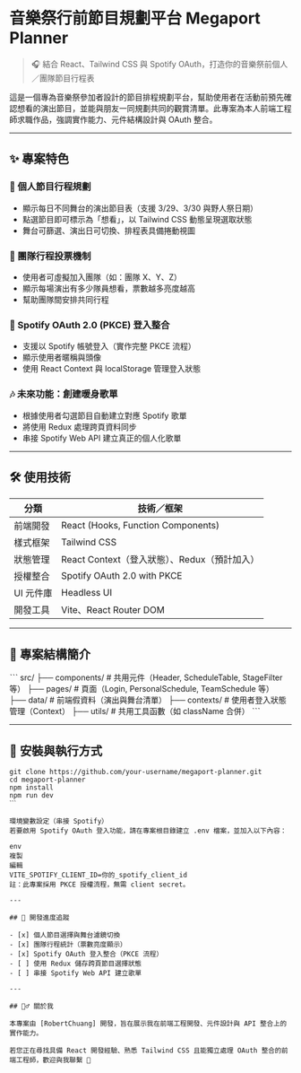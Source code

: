 # 音樂祭行前節目規劃平台 Megaport Planner

> 🎧 結合 React、Tailwind CSS 與 Spotify OAuth，打造你的音樂祭前個人／團隊節目行程表

這是一個專為音樂祭參加者設計的節目排程規劃平台，幫助使用者在活動前預先確認想看的演出節目，並能與朋友一同規劃共同的觀賞清單。此專案為本人前端工程師求職作品，強調實作能力、元件結構設計與 OAuth 整合。

---

## ✨ 專案特色

### 🎫 個人節目行程規劃
- 顯示每日不同舞台的演出節目表（支援 3/29、3/30 與野人祭日期）
- 點選節目即可標示為「想看」，以 Tailwind CSS 動態呈現選取狀態
- 舞台可篩選、演出日可切換、排程表具備捲動視圖

### 👥 團隊行程投票機制
- 使用者可虛擬加入團隊（如：團隊 X、Y、Z）
- 顯示每場演出有多少隊員想看，票數越多亮度越高
- 幫助團隊間安排共同行程

### 🔐 Spotify OAuth 2.0 (PKCE) 登入整合
- 支援以 Spotify 帳號登入（實作完整 PKCE 流程）
- 顯示使用者暱稱與頭像
- 使用 React Context 與 localStorage 管理登入狀態

### 🎶 未來功能：創建暖身歌單
- 根據使用者勾選節目自動建立對應 Spotify 歌單
- 將使用 Redux 處理跨頁資料同步
- 串接 Spotify Web API 建立真正的個人化歌單

---

## 🛠️ 使用技術

| 分類       | 技術／框架                          |
|------------|-------------------------------------|
| 前端開發   | React (Hooks, Function Components) |
| 樣式框架   | Tailwind CSS                        |
| 狀態管理   | React Context（登入狀態）、Redux（預計加入） |
| 授權整合   | Spotify OAuth 2.0 with PKCE         |
| UI 元件庫 | Headless UI                         |
| 開發工具   | Vite、React Router DOM              |

---

## 📂 專案結構簡介
ˋˋˋ
src/
├── components/ # 共用元件（Header, ScheduleTable, StageFilter 等）
├── pages/ # 頁面（Login, PersonalSchedule, TeamSchedule 等）
├── data/ # 前端假資料（演出與舞台清單）
├── contexts/ # 使用者登入狀態管理（Context）
├── utils/ # 共用工具函數（如 className 合併）
ˋˋˋ

---

## 🚀 安裝與執行方式

```
git clone https://github.com/your-username/megaport-planner.git
cd megaport-planner
npm install
npm run dev
ˋˋˋ

環境變數設定（串接 Spotify）
若要啟用 Spotify OAuth 登入功能，請在專案根目錄建立 .env 檔案，並加入以下內容：

env
複製
編輯
VITE_SPOTIFY_CLIENT_ID=你的_spotify_client_id
註：此專案採用 PKCE 授權流程，無需 client secret。

---

## 📅 開發進度追蹤

- [x] 個人節目選擇與舞台濾鏡切換
- [x] 團隊行程統計（票數亮度顯示）
- [x] Spotify OAuth 登入整合（PKCE 流程）
- [ ] 使用 Redux 儲存跨頁節目選擇狀態
- [ ] 串接 Spotify Web API 建立歌單

---

## 🙋‍♂️ 關於我

本專案由 [RobertChuang] 開發，旨在展示我在前端工程開發、元件設計與 API 整合上的實作能力。

若您正在尋找具備 React 開發經驗、熟悉 Tailwind CSS 且能獨立處理 OAuth 整合的前端工程師，歡迎與我聯繫 🙌
